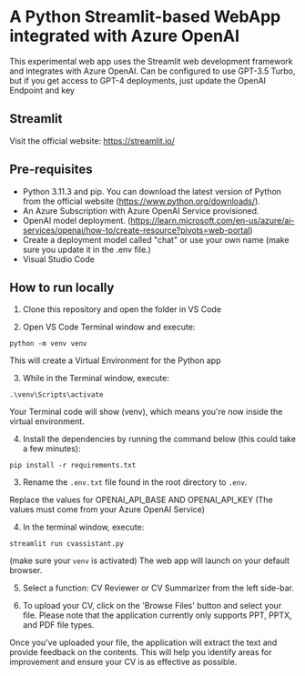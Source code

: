# A Python Streamlit-based WebApp integrated with Azure OpenAI
This experimental web app uses the Streamlit web development framework and integrates with Azure OpenAI. 
Can be configured to use GPT-3.5 Turbo, but if you get access to GPT-4 deployments, just update the OpenAI Endpoint and key

## Streamlit
Visit the official website: https://streamlit.io/

## Pre-requisites
- Python 3.11.3 and pip. You can download the latest version of Python from the official website (https://www.python.org/downloads/). 
- An Azure Subscription with Azure OpenAI Service provisioned.
- OpenAI model deployment. (https://learn.microsoft.com/en-us/azure/ai-services/openai/how-to/create-resource?pivots=web-portal)
- Create a deployment model called "chat" or use your own name (make sure you update it in the .env file.)
- Visual Studio Code

## How to run locally
1. Clone this repository and open the folder in VS Code

2. Open VS Code Terminal window and execute: 

```python -m venv venv ```

   This will create a Virtual Environment for the Python app

3. While in the Terminal window, execute: 

```.\venv\Scripts\activate```

   Your Terminal code will show (venv), which means you're now inside the virtual environment.

4. Install the dependencies by running the command below (this could take a few minutes):

```pip install -r requirements.txt```

3. Rename the ```.env.txt``` file found in the root directory to ```.env```.

Replace the values for OPENAI_API_BASE AND OPENAI_API_KEY  (The values must come from your Azure OpenAI Service)

4. In the terminal window, execute:
   
```streamlit run cvassistant.py``` 

(make sure your ```venv``` is activated)
The web app will launch on your default browser.

5. Select a function: CV Reviewer or CV Summarizer from the left side-bar.

6. To upload your CV, click on the 'Browse Files' button and select your file. Please note that the application currently only supports PPT, PPTX, and PDF file types.

Once you've uploaded your file, the application will extract the text and provide feedback on the contents. This will help you identify areas for improvement and ensure your CV is as effective as possible.

